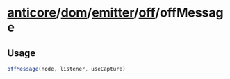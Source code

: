 # [anticore](../../../../../../#reference)/[dom](../../../#reference)/[emitter](../../#reference)/[off](../#reference)/<a name="reference">offMessage</a>

## Usage

```js
offMessage(node, listener, useCapture)
```